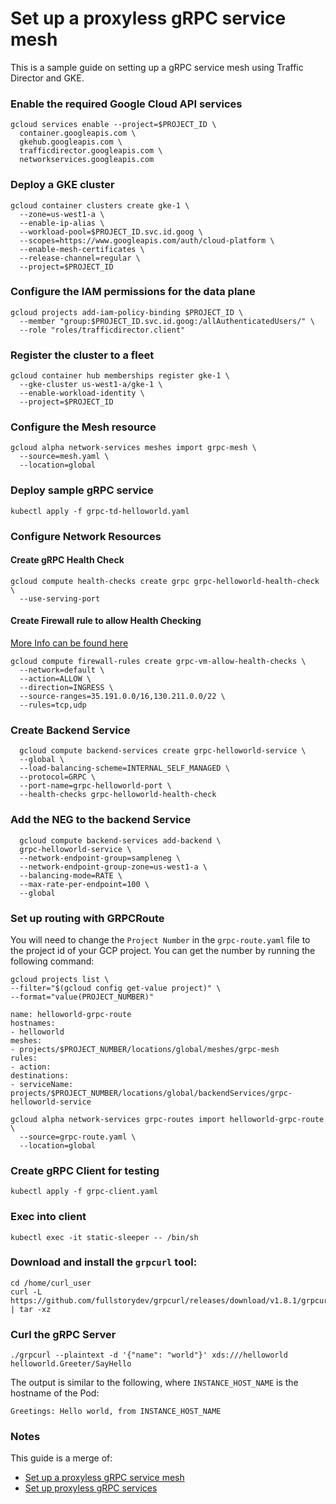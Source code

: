 # Set up a proxyless gRPC service mesh

This is a sample guide on setting up a gRPC service mesh using Traffic Director and GKE.

### Enable the required Google Cloud API services
```
gcloud services enable --project=$PROJECT_ID \
  container.googleapis.com \
  gkehub.googleapis.com \
  trafficdirector.googleapis.com \
  networkservices.googleapis.com
```

### Deploy a GKE cluster
```
gcloud container clusters create gke-1 \
  --zone=us-west1-a \
  --enable-ip-alias \
  --workload-pool=$PROJECT_ID.svc.id.goog \
  --scopes=https://www.googleapis.com/auth/cloud-platform \
  --enable-mesh-certificates \
  --release-channel=regular \
  --project=$PROJECT_ID
  ```

### Configure the IAM permissions for the data plane
```
gcloud projects add-iam-policy-binding $PROJECT_ID \
  --member "group:$PROJECT_ID.svc.id.goog:/allAuthenticatedUsers/" \
  --role "roles/trafficdirector.client"
```

### Register the cluster to a fleet

```
gcloud container hub memberships register gke-1 \
  --gke-cluster us-west1-a/gke-1 \
  --enable-workload-identity \
  --project=$PROJECT_ID
```
### Configure the  Mesh  resource

```
gcloud alpha network-services meshes import grpc-mesh \
  --source=mesh.yaml \
  --location=global
```
### Deploy sample gRPC service
```
kubectl apply -f grpc-td-helloworld.yaml
```

### Configure Network Resources
#### Create gRPC Health Check
```
gcloud compute health-checks create grpc grpc-helloworld-health-check \
  --use-serving-port
```
#### Create Firewall rule to allow Health Checking
[More Info can be found here](https://cloud.google.com/load-balancing/docs/health-checks#fw-rule)
```
gcloud compute firewall-rules create grpc-vm-allow-health-checks \
  --network=default \
  --action=ALLOW \
  --direction=INGRESS \
  --source-ranges=35.191.0.0/16,130.211.0.0/22 \
  --rules=tcp,udp
```
### Create Backend Service
```
  gcloud compute backend-services create grpc-helloworld-service \
  --global \
  --load-balancing-scheme=INTERNAL_SELF_MANAGED \
  --protocol=GRPC \
  --port-name=grpc-helloworld-port \
  --health-checks grpc-helloworld-health-check
```
### Add the NEG to the backend Service
```
  gcloud compute backend-services add-backend \
  grpc-helloworld-service \
  --network-endpoint-group=sampleneg \
  --network-endpoint-group-zone=us-west1-a \
  --balancing-mode=RATE \
  --max-rate-per-endpoint=100 \
  --global
```
### Set up routing with  GRPCRoute
You will need to change the `Project Number` in the `grpc-route.yaml` file to the project id of your GCP project. 
You can get the number by running the following command:
```
gcloud projects list \
--filter="$(gcloud config get-value project)" \
--format="value(PROJECT_NUMBER)"
```
```
name: helloworld-grpc-route
hostnames:
- helloworld
meshes:
- projects/$PROJECT_NUMBER/locations/global/meshes/grpc-mesh
rules:
- action:
destinations:
- serviceName: projects/$PROJECT_NUMBER/locations/global/backendServices/grpc-helloworld-service
```
```
gcloud alpha network-services grpc-routes import helloworld-grpc-route \
  --source=grpc-route.yaml \
  --location=global
```
### Create gRPC Client for testing
```
kubectl apply -f grpc-client.yaml
```
### Exec into client
```
kubectl exec -it static-sleeper -- /bin/sh
```
### Download and install the `grpcurl` tool:
```
cd /home/curl_user
curl -L https://github.com/fullstorydev/grpcurl/releases/download/v1.8.1/grpcurl_1.8.1_linux_x86_64.tar.gz | tar -xz
```
### Curl the gRPC Server
```
./grpcurl --plaintext -d '{"name": "world"}' xds:///helloworld helloworld.Greeter/SayHello
```
The output is similar to the following, where `INSTANCE_HOST_NAME` is the hostname of the Pod:

```
Greetings: Hello world, from INSTANCE_HOST_NAME
```

### Notes
This guide is a merge of:
- [Set up a proxyless gRPC service mesh](https://cloud.google.com/traffic-director/docs/set-up-proxyless-gke-mesh)
- [Set up proxyless gRPC services](https://cloud.google.com/traffic-director/docs/set-up-proxyless-mesh#configure-grpc-server)

